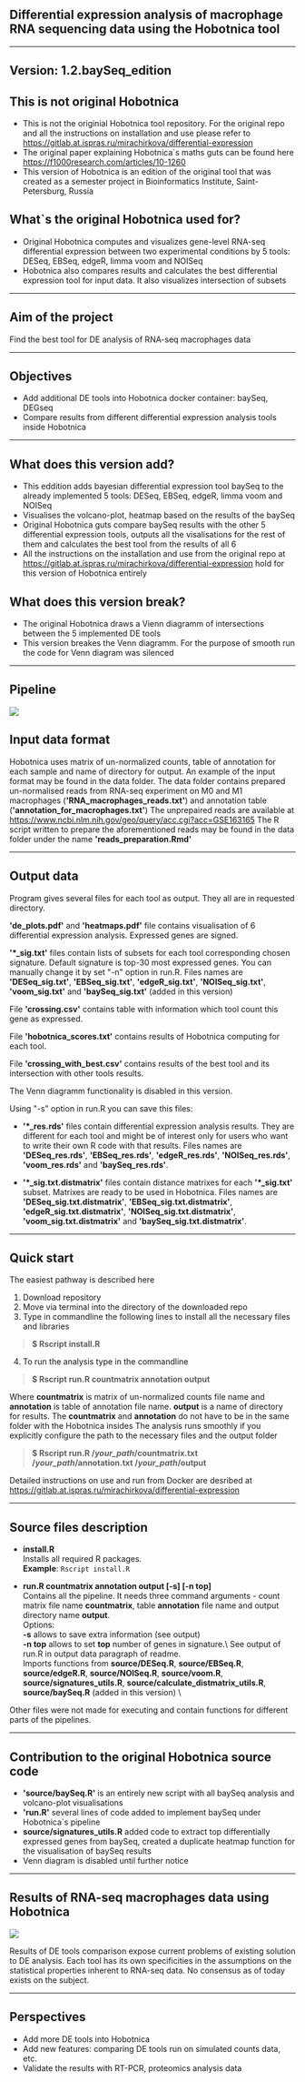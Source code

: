 Differential expression analysis of macrophage RNA sequencing data using the Hobotnica tool
--------------------------------------------------------------------------------------
---------------------------------------------------------------------------------------


Version: 1.2.baySeq_edition
------------

This is not original Hobotnica
-------------------
- This is not the originial Hobotnica tool repository. For the original repo 
and all the instructions on installation and use please refer to 
https://gitlab.at.ispras.ru/mirachirkova/differential-expression 
- The original paper explaining Hobotnica`s maths guts can be found here 
https://f1000research.com/articles/10-1260 
- This version of Hobotnica is an edition of the original tool that was created as a 
semester project in Bioinformatics Institute, Saint-Petersburg, Russia


What`s the original Hobotnica used for?
-------------------
- Original Hobotnica computes and visualizes gene-level RNA-seq differential expression 
between two experimental conditions by 5 tools: DESeq, EBSeq, edgeR, 
limma voom and NOISeq
- Hobotnica also compares results and calculates the best 
differential expression tool for input data. It also visualizes intersection 
of subsets 

----------------------------------------------------------------
Aim of the project
-----------------
Find the best tool for DE analysis of RNA-seq macrophages data

----------------------------------------------------------------
Objectives
-----------------
- Add additional DE tools into Hobotnica docker container: baySeq, DEGseq
- Compare results from different differential expression analysis tools inside Hobotnica
 
----------------------------------------------------------------

What does this version add?
-------------------
- This eddition adds bayesian differential expression tool baySeq to the 
already implemented 5 tools: DESeq, EBSeq, edgeR, limma voom and NOISeq
- Visualises the volcano-plot, heatmap based on the results of the baySeq 
- Original Hobotnica guts compare baySeq results with the other 5 differential 
expression tools, outputs all the visalisations for the rest of them and calculates 
the best tool from the results of all 6 
- All the instructions on the installation and use from the original repo 
at https://gitlab.at.ispras.ru/mirachirkova/differential-expression hold
for this version of Hobotnica entirely

What does this version break?
-------------------
- The original Hobotnica draws a Vienn diagramm of intersections between 
the 5 implemented DE tools 
- This version breakes the Venn diagramm. For the purpose of smooth run 
the code for Venn diagram was silenced 

----------------------------------------------------------------
Pipeline
-----------------

![](https://github.com/tony-zhelonkin/Hobotnica_baySeq_ed/blob/main/Hobotnica_baySeq_ed.png)


Input data format
-----------------
Hobotnica uses matrix of un-normalized counts, table of annotation for 
each sample and name of directory for output. An example of the input 
format may be found in the data folder. The data folder contains 
prepared un-normalised reads from RNA-seq experiment on M0 and M1 macrophages (**'RNA_macrophages_reads.txt'**) 
and annotation table (**'annotation_for_macrophages.txt'**) 
The unprepaired reads are available at 
https://www.ncbi.nlm.nih.gov/geo/query/acc.cgi?acc=GSE163165 
The R script written to prepare the aforementioned reads may be found in the data folder 
under the name **'reads_preparation.Rmd'** 

-----------------------------------------------------------------------------
Output data
-----------
Program gives several files for each tool as output. They all are in 
requested directory.

**'de_plots.pdf'** and **'heatmaps.pdf'** file contains visualisation of 6 differential expression analysis.
Expressed genes are signed.

**'\*_sig.txt'** files contain lists of subsets for each tool corresponding 
chosen signature. Default signature is top-30 most expressed genes. You can manually change it by set "-n" option in run.R. Files 
names are **'DESeq_sig.txt'**, **'EBSeq_sig.txt'**, **'edgeR_sig.txt'**,
**'NOISeq_sig.txt'**, **'voom_sig.txt'** and **'baySeq_sig.txt'** (added in this version) 

File **'crossing.csv'** contains table with information which tool count this gene as expressed.
 
File **'hobotnica_scores.txt'** contains results of Hobotnica computing 
for each tool.

File **'crossing_with_best.csv'** contains results of the best tool and its intersection with other tools results.  

The Venn diagramm functionality is disabled in this version.


Using "-s" option in run.R you can save this files:

- **'\*_res.rds'** files contain differential expression analysis results. They 
are different for each tool and might be of interest only for users who 
want to write their own R code with that results. Files names are 
**'DESeq_res.rds'**, **'EBSeq_res.rds'**, **'edgeR_res.rds'**, 
**'NOISeq_res.rds'**, **'voom_res.rds'** and **'baySeq_res.rds'**.

- **'\*_sig.txt.distmatrix'** files contain distance matrixes for each 
**'\*_sig.txt'** subset. Matrixes are ready to be used in Hobotnica. Files names are 
**'DESeq_sig.txt.distmatrix'**, **'EBSeq_sig.txt.distmatrix'**, 
**'edgeR_sig.txt.distmatrix'**, **'NOISeq_sig.txt.distmatrix'**, 
**'voom_sig.txt.distmatrix'** and **'baySeq_sig.txt.distmatrix'**.


---------------------------------------------------------------------------

Quick start
------------
The easiest pathway is described here 
1. Download repository 
2. Move via terminal into the directory of the downloaded repo 
3. Type in commandline the following lines to install all the necessary files and libraries
> **$ Rscript install.R**
4. To run the analysis type in the commandline
> **$ Rscript run.R countmatrix annotation output** 

Where **countmatrix** is matrix of un-normalized counts file name and 
**annotation** is table of annotation file name. **output** is a name
of directory for results. 
The **countmatrix** and **annotation** do not have to be in the same folder with the Hobotnica insides 
The analysis runs smoothly if you explicitly configure the path to the necessary files and the output folder
> **$ Rscript run.R /*your_path*/countmatrix.txt /*your_path*/annotation.txt /*your_path*/output** 

Detailed instructions on use and run from Docker are desribed at https://gitlab.at.ispras.ru/mirachirkova/differential-expression

-------------------------------------

Source files description
-----------------

- **install.R** \
Installs all required R packages.\
**Example**: 
`Rscript install.R`


- **run.R countmatrix annotation output [-s] [-n top]** \
Contains all the pipeline. It needs three command arguments - count 
matrix file name **countmatrix**, table **annotation** file name and output directory name **output**.\
Options:\
**-s** allows to save extra information (see output)\
**-n top** allows to set **top** number of genes in signature.\ 
See output of run.R in output data paragraph of readme.\
Imports functions from **source/DESeq.R**, **source/EBSeq.R**, 
**source/edgeR.R**, **source/NOISeq.R**, **source/voom.R**, 
**source/signatures_utils.R**, **source/calculate_distmatrix_utils.R**, 
**source/baySeq.R** (added in this version) \

Other files were not made for executing and contain functions for different parts of the pipelines.


----------------------------------------------------------------
Contribution to the original Hobotnica source code
-----------------
- **'source/baySeq.R'** is an entirely new script with all baySeq analysis and volcano-plot visualisations 
- **'run.R'** several lines of code added to implement baySeq under Hobotnica`s pipeline 
- **source/signatures_utils.R** added code to extract top differentially expressed genes from baySeq, 
created a duplicate heatmap function for the visualisation of baySeq results 
- Venn diagram is disabled until further notice

----------------------------------------------------------------

Results of RNA-seq macrophages data using Hobotnica
-----------------
![](https://github.com/tony-zhelonkin/Hobotnica_baySeq_ed/blob/main/hobotnica_mf)

Results of DE tools comparison expose current problems of existing solution to DE analysis. 
Each tool has its own specificities in the assumptions on the statistical properties inherent to RNA-seq data. 
No consensus as of today exists on the subject. 

----------------------------------------------------------------

Perspectives
----------------
- Add more DE tools into Hobotnica
- Add new features: comparing DE tools run on simulated counts data, etc.
- Validate the results with RT-PCR, proteomics analysis data





